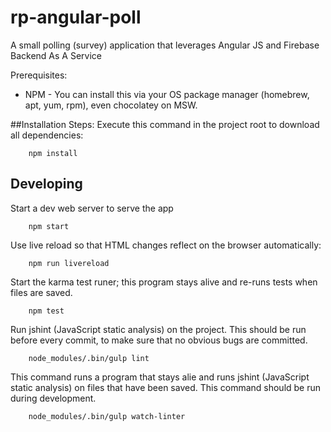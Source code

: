 # rp-angular-poll
A small polling (survey) application that leverages Angular JS and Firebase Backend As A Service

Prerequisites:
* NPM - You can install this via your OS package manager (homebrew, apt, yum, rpm), even chocolatey
on MSW.

##Installation Steps:
Execute this command in the project root to download all dependencies:

```
    npm install
```

## Developing
Start a dev web server to serve the app

```
    npm start
```

Use live reload so that HTML changes reflect on the browser automatically:

```
    npm run livereload
```

Start the karma test runer; this program stays alive and re-runs tests when
files are saved.

```
    npm test
```

Run jshint (JavaScript static analysis) on the project. This should be
run before every commit, to make sure that no obvious bugs are committed.

```
    node_modules/.bin/gulp lint
```

This command runs a program that stays alie and runs jshint (JavaScript
static analysis) on files that have been saved. This command should
be run during development.
```
    node_modules/.bin/gulp watch-linter
```
